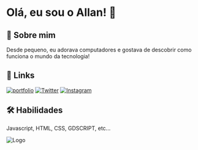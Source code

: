 # Olá, eu sou o Allan! 👋


## 🚀 Sobre mim
Desde pequeno, eu adorava computadores e gostava de descobrir como funciona o mundo da tecnologia! 


## 🔗 Links
[![portfolio](https://img.shields.io/badge/my_portfolio-000?style=for-the-badge&logo=ko-fi&logoColor=white)](https://katherineoelsner.com/)
[![Twitter](https://img.shields.io/badge/Twitter-1DA1F2?style=for-the-badge&logo=twitter&logoColor=white)](https://twitter.com/seu_twitter)
[![Instagram](https://img.shields.io/badge/Instagram-E4405F?style=for-the-badge&logo=instagram&logoColor=white)](https://www.instagram.com/allan.gab0?igsh=anIwdnFxYmZ0dm5v)


## 🛠 Habilidades
Javascript, HTML, CSS, GDSCRIPT, etc...


![Logo](https://user-images.githubusercontent.com/74038190/212281763-e6ecd7ef-c4aa-45b6-a97c-f33f6bb592bd.gif)

